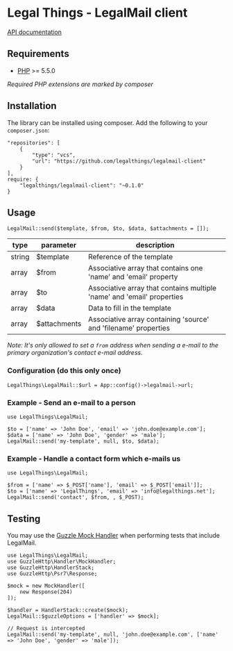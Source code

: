 Legal Things - LegalMail client
==================

[API documentation](http://docs.legalmail.apiary.io)

## Requirements

- [PHP](http://www.php.net) >= 5.5.0

_Required PHP extensions are marked by composer_

## Installation

The library can be installed using composer. Add the following to your `composer.json`:

    "repositories": [
        {
            "type": "vcs",
            "url": "https://github.com/legalthings/legalmail-client"
        }
    ],
    require: {
        "legalthings/legalmail-client": "~0.1.0"
    }


## Usage

    LegalMail::send($template, $from, $to, $data, $attachments = []);

type   | parameter    | description
------ | ------------ | --------------- 
string | $template    | Reference of the template
array  | $from        | Associative array that contains one 'name' and 'email' property
array  | $to          | Associative array that contains multiple 'name' and 'email' properties
array  | $data        | Data to fill in the template
array  | $attachments | Associative array containing 'source' and 'filename' properties

_Note: It's only allowed to set a `from` address when sending a e-mail to the primary organization's contact
e-mail address._

### Configuration (do this only once)

    LegalThings\LegalMail::$url = App::config()->legalmail->url;

### Example - Send an e-mail to a person

    use LegalThings\LegalMail;

    $to = ['name' => 'John Doe', 'email' => 'john.doe@example.com'];
    $data = ['name' => 'John Doe', 'gender' => 'male'];
    LegalMail::send('my-template', null, $to, $data);

### Example - Handle a contact form which e-mails us

    use LegalThings\LegalMail;

    $from = ['name' => $_POST['name'], 'email' => $_POST['email']];
    $to = ['name' => 'LegalThings', 'email' => 'info@legalthings.net'];
    LegalMail::send('contact', $from, , $_POST);


## Testing

You may use the [Guzzle Mock Handler](http://guzzle.readthedocs.org/en/latest/testing.html#mock-handler) when performing
tests that include LegalMail.

    use LegalThings\LegalMail;
    use GuzzleHttp\Handler\MockHandler;
    use GuzzleHttp\HandlerStack;
    use GuzzleHttp\Psr7\Response;

    $mock = new MockHandler([
        new Response(204)
    ]);

    $handler = HandlerStack::create($mock);
    LegalMail::$guzzleOptions = ['handler' => $mock];
    
    // Request is intercepted
    LegalMail::send('my-template', null, 'john.doe@example.com', ['name' => 'John Doe', 'gender' => 'male']);

